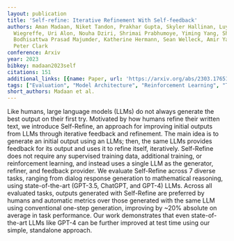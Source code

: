 ```yaml
---
layout: publication
title: 'Self-refine: Iterative Refinement With Self-feedback'
authors: Aman Madaan, Niket Tandon, Prakhar Gupta, Skyler Hallinan, Luyu Gao, Sarah
  Wiegreffe, Uri Alon, Nouha Dziri, Shrimai Prabhumoye, Yiming Yang, Shashank Gupta,
  Bodhisattwa Prasad Majumder, Katherine Hermann, Sean Welleck, Amir Yazdanbakhsh,
  Peter Clark
conference: Arxiv
year: 2023
bibkey: madaan2023self
citations: 151
additional_links: [{name: Paper, url: 'https://arxiv.org/abs/2303.17651'}]
tags: ["Evaluation", "Model Architecture", "Reinforcement Learning", "Training Techniques"]
short_authors: Madaan et al.
---
```

Like humans, large language models (LLMs) do not always generate the best
output on their first try. Motivated by how humans refine their written text,
we introduce Self-Refine, an approach for improving initial outputs from LLMs
through iterative feedback and refinement. The main idea is to generate an
initial output using an LLMs; then, the same LLMs provides feedback for its
output and uses it to refine itself, iteratively. Self-Refine does not require
any supervised training data, additional training, or reinforcement learning,
and instead uses a single LLM as the generator, refiner, and feedback provider.
We evaluate Self-Refine across 7 diverse tasks, ranging from dialog response
generation to mathematical reasoning, using state-of-the-art (GPT-3.5, ChatGPT,
and GPT-4) LLMs. Across all evaluated tasks, outputs generated with Self-Refine
are preferred by humans and automatic metrics over those generated with the
same LLM using conventional one-step generation, improving by ~20% absolute on
average in task performance. Our work demonstrates that even state-of-the-art
LLMs like GPT-4 can be further improved at test time using our simple,
standalone approach.